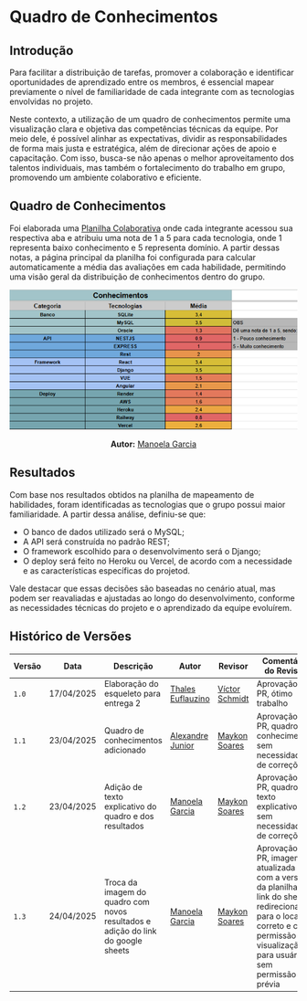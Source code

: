 # Quadro de Conhecimentos

## Introdução
Para facilitar a distribuição de tarefas, promover a colaboração e identificar oportunidades de aprendizado entre os membros, é essencial mapear previamente o nível de familiaridade de cada integrante com as tecnologias envolvidas no projeto.

Neste contexto, a utilização de um quadro de conhecimentos permite uma visualização clara e objetiva das competências técnicas da equipe. Por meio dele, é possível alinhar as expectativas, dividir as responsabilidades de forma mais justa e estratégica, além de direcionar ações de apoio e capacitação. Com isso, busca-se não apenas o melhor aproveitamento dos talentos individuais, mas também o fortalecimento do trabalho em grupo, promovendo um ambiente colaborativo e eficiente.

## Quadro de Conhecimentos

Foi elaborada uma [Planilha Colaborativa](https://docs.google.com/spreadsheets/d/1TP2uG2DvR7LTbJeLcpTEE5SZguJ76Jt7TaHyzsq_Zm0/edit?usp=sharing) onde cada integrante acessou sua respectiva aba e atribuiu uma nota de 1 a 5 para cada tecnologia, onde 1 representa baixo conhecimento e 5 representa domínio. A partir dessas notas, a página principal da planilha foi configurada para calcular automaticamente a média das avaliações em cada habilidade, permitindo uma visão geral da distribuição de conhecimentos dentro do grupo.

<center>

![quadro de conhecimentos](../assets/quadroConhecimentos.png)

<div>
  <p align="center"><b>Autor:</b> <a href="https://www.github.com/manu-sgc">Manoela Garcia</a></p>
</div>

</center>

## Resultados

Com base nos resultados obtidos na planilha de mapeamento de habilidades, foram identificadas as tecnologias que o grupo possui maior familiaridade. A partir dessa análise, definiu-se que:

- O banco de dados utilizado será o MySQL;
- A API será construída no padrão REST;
- O framework escolhido para o desenvolvimento será o Django;
- O deploy será feito no Heroku ou Vercel, de acordo com a necessidade e as características específicas do projetod.

Vale destacar que essas decisões são baseadas no cenário atual, mas podem ser reavaliadas e ajustadas ao longo do desenvolvimento, conforme as necessidades técnicas do projeto e o aprendizado da equipe evoluírem.

## Histórico de Versões

| Versão | Data       | Descrição               | Autor                                             | Revisor                                                | Comentário do Revisor |
| ------ | ---------- | ----------------------- | ------------------------------------------------- | ------------------------------------------------------ | --------------------- |
| `1.0`    | 17/04/2025 | Elaboração do esqueleto para entrega 2    |[Thales Euflauzino](https://github.com/thaleseuflauzino) | [Víctor Schmidt](https://github.com/moonshinerd)  | Aprovação do PR, ótimo trabalho |
| `1.1`    | 23/04/2025 | Quadro de conhecimentos adicionado |[Alexandre Junior](https://github.com/AlexandreLJr) | [Maykon Soares](https://github.com/maykonjuso) | Aprovação do PR, quadro de conhecimento sem necessidade de correções |
| `1.2`    | 23/04/2025 | Adição de texto explicativo do quadro e dos resultados |[Manoela Garcia](https://github.com/manu-sgc) | [Maykon Soares](https://github.com/maykonjuso) | Aprovação de PR, quadro de texto explicativo sem necessidade de correções |
| `1.3`    | 24/04/2025 | Troca da imagem do quadro com novos resultados e adição do link do google sheets |[Manoela Garcia](https://github.com/manu-sgc) | [Maykon Soares](https://github.com/maykonjuso) | Aprovação de PR, imagem atualizada com a versão da planilha, link do sheets redirecionando para o local correto e com permissão de visualização para usuário sem permissão prévia |